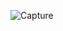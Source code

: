 ![Capture](https://user-images.githubusercontent.com/28908397/58337508-9abae800-7e4e-11e9-85f3-a463fd8706d0.JPG)
